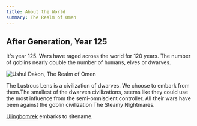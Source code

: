 ```yaml
---
title: About the World
summary: The Realm of Omen
---
```


## After Generation, Year 125

It's year 125. Wars have raged across the world for 120 years. The number of goblins nearly double the number of humans, elves or dwarves.

![Ushul Dakon, The Realm of Omen](/img/ushuldakon/region3-00125-01-01-bm.bmp)

The Lustrous Lens is a civilization of dwarves. We choose to embark from them.The smallest of the dwarven civilizations, seems like they could use the most influence from the semi-omniscient controller. All their wars have been against the goblin civilization The Steamy Nightmares.

[Ulingbomrek](ulingbomrek/) embarks to sitename.
